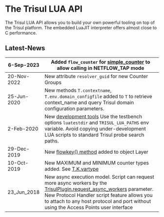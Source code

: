 # The Trisul LUA API

The Trisul LUA API allows you to build your own powerful tooling on top of the Trisul platform. The embedded LuaJIT interpreter offers almost close to C performance.

## Latest-News

| 6-Sep-2023  | Added `flow_counter` for [simple_counter](/docs/lua/simple_counter) to allow calling in NETFLOW_TAP mode                                                                                                                                                                                                  |
| ----------- | --------------------------------------------------------------------------------------------------------------------------------------------------------------------------------------------------------------------------------------------------------------------------------------------------------- |
| 20-Nov-2022 | New attribute `resolver_guid` for new Counter Groups                                                                                                                                                                                                                                                      |
| 25-Jun-2020 | New methods `T.contextname`, `T.env.domain_configfile` added to `T` to retrieve context_name and query Trisul domain configuration parameters.                                                                                                                                                            |
| 2-Feb-2020  | New [development tools](/docs/lua/debugger) Use the testbench options `luatestdir` and `TRISUL_LUA_PATHS` env variable. Avoid copying under-development LUA scripts to standard Trisul probe search paths.                                                                                                |
| 29-Dec-2019 | New [flowkey() method](/docs/lua/obj_layer) added to object Layer                                                                                                                                                                                                                                         |
| 10-Oct-2019 | New MAXIMUM and MINIMUM counter types added. See [T.K.vartype](/docs/lua/obj_globalt#constantstkvartype)                                                                                                                                                                                                  |
| 23_Jun_2018 | New async execution model. Script can request more async workers by the [TrisulPlugin.request_async_workers](/docs/lua/basics#structure_of_a_lua_script) parameter. New Protocol Handler script feature allows you to attach to any host protocol and port without using the Access Points user interface |
